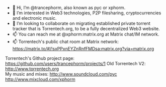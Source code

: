 - 👋 Hi, I’m @trancephorm, also known as pyc or xphorm.
- 👀 I’m interested in Web3 technologies, P2P filesharing, cryptocurrencies and electronic music.
- 💞️ I’m looking to collaborate on migrating established private torrent tracker that is Torrentech.org, to be a fully decentralized Web3 website.
- 📫 You can reach me at @xphorm:matrix.org at Matrix chat/IM network.
- 📫 Torrentech's public chat room at Matrix network: https://matrix.to/#/!sxPPxnEYZnRnfFMDsa:matrix.org?via=matrix.org

Torrentech's Github project page: https://github.com/users/trancephorm/projects/1
Old Torrentech V2: http://www.torrentech.org  
My music and mixes: http://www.soundcloud.com/pyc http://www.mixcloud.com/xphorm
